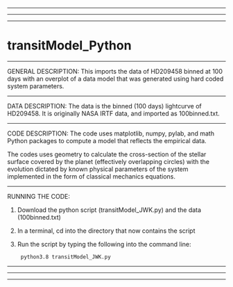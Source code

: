 ___________________________________________________________________________________________________________________________________________________________________
___________________________________________________________________________________________________________________________________________________________________
___________________________________________________________________________________________________________________________________________________________________
# transitModel_Python

___________________________________________________________________________________________________________________________________________________________________
GENERAL DESCRIPTION:
This imports the data of HD209458 binned at 100 days with an overplot of a data model that was generated using hard coded system parameters. 

___________________________________________________________________________________________________________________________________________________________________
DATA DESCRIPTION:
The data is the binned (100 days) lightcurve of HD209458. It is originally NASA IRTF data, and imported as 100binned.txt.  

___________________________________________________________________________________________________________________________________________________________________
CODE DESCRIPTION:
The code uses matplotlib, numpy, pylab, and math Python packages to compute a model that reflects the empirical data. 

The codes uses geometry to calculate the cross-section of the stellar surface covered by the planet (effectively overlapping circles) with the evolution dictated by 
known physical parameters of the system implemented in the form of classical mechanics equations. 

___________________________________________________________________________________________________________________________________________________________________
RUNNING THE CODE:

1) Download the python script (transitModel_JWK.py) and the data (100binned.txt)

2) In a terminal, cd into the directory that now contains the script

3) Run the script by typing the following into the command line:

        python3.8 transitModel_JWK.py

   
___________________________________________________________________________________________________________________________________________________________________
___________________________________________________________________________________________________________________________________________________________________
___________________________________________________________________________________________________________________________________________________________________
